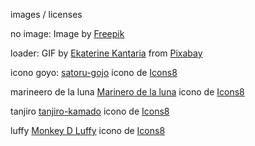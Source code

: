 images / licenses

no image:
Image by <a href="https://www.freepik.com/free-vector/flat-design-no-photo-sign_22204570.htm#fromView=search&page=1&position=27&uuid=4b7a7112-26b9-4e94-a4b5-b86ead138e07">Freepik</a>


loader:
GIF by <a href="https://pixabay.com/users/ekkant-33254754/?utm_source=link-attribution&utm_medium=referral&utm_campaign=animation&utm_content=11928">Ekaterine Kantaria</a> from <a href="https://pixabay.com//?utm_source=link-attribution&utm_medium=referral&utm_campaign=animation&utm_content=11928">Pixabay</a>


icono goyo:
<a target="_blank" href="https://icons8.com/icon/MgH5EHKyvgjX/satoru-gojo">satoru-gojo</a> icono de <a target="_blank" href="https://icons8.com">Icons8</a>

marineero de la luna
<a target="_blank" href="https://icons8.com/icon/48617/marinero-de-la-luna">Marinero de la luna</a> icono de <a target="_blank" href="https://icons8.com">Icons8</a>

tanjiro
<a target="_blank" href="https://icons8.com/icon/otuYOSexWmVT/tanjiro-kamado">tanjiro-kamado</a> icono de <a target="_blank" href="https://icons8.com">Icons8</a>

luffy
<a target="_blank" href="https://icons8.com/icon/iQjWVqb4fyBu/monkey-d-luffy">Monkey D Luffy</a> icono de <a target="_blank" href="https://icons8.com">Icons8</a>